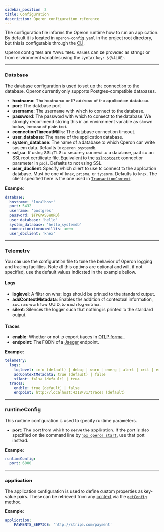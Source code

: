 ```yaml
---
sidebar_position: 2
title: Configuration
description: Operon configuration reference
---
```


The configuration file informs the Operon runtime how to run an application.
By default it is located in `operon-config.yaml` in the project root directory, but this is configurable through the [CLI](./cli).

Operon config files are YAML files.
Values can be provided as strings or from environment variables using the syntax `key: ${VALUE}`.

---

### Database

The database configuration is used to set up the connection to the database.
Operon currently only supports Postgres-compatible databases.

- **hostname**: The hostname or IP address of the application database.
- **port**: The database port.
- **username**: The username with which to connect to the database.
- **password**: The password with which to connect to the database.  We strongly recommend storing this in an environment variable as shown below, instead of plain text.  
- **connectionTimeoutMillis**: The database connection timeout.
- **user_database**: The name of the application database.
- **system_database**: The name of a database to which Operon can write system data.  Defaults to `operon_systemdb`.
- **ssl_ca**: If using SSL/TLS to securely connect to a database, path to an SSL root certificate file.  Equivalent to the [`sslrootcert`](https://www.postgresql.org/docs/current/libpq-ssl.html) connection parameter in `psql`.  Defaults to not using SSL.
- **user_dbclient**: Specify which client to use to connect to the application database. Must be one of `knex`, `prisma`, or `typeorm`.  Defaults to `knex`.  The client specified here is the one used in [`TransactionContext`](../api-reference/contexts#transactioncontextt).

**Example**:

```yaml
database:
  hostname: 'localhost'
  port: 5432
  username: 'postgres'
  password: ${PGPASSWORD}
  user_database: 'hello'
  system_database: 'hello_systemdb'
  connectionTimeoutMillis: 3000
  user_dbclient: 'knex'
```

---

### Telemetry

You can use the configuration file to tune the behavior of Operon logging and tracing facilities.
Note all this options are optional and will, if not specified, use the default values indicated in the example bellow.

#### Logs
- **loglevel**: A filter on what logs should be printed to the standard output.
- **addContextMetadata**: Enables the addition of contextual information, such as workflow UUID, to each log entries.
- **silent**: Silences the logger such that nothing is printed to the standard output.

#### Traces
- **enable**: Whether or not to export traces in [OTLP format](https://github.com/open-telemetry/opentelemetry-proto/blob/main/docs/specification.md).
- **endpoint**: The FQDN of a [Jaeger](https://Jaegertracing.io) endpoint.

**Example**:

```yaml
telemetry:
  logs:
    loglevel: info (default) | debug | warn | emerg | alert | crit | error
    addContextMetadata: true (default) | false
    silent: false (default) | true
  traces:
    enable: true (default) | false
    endpoint: http://localhost:4318/v1/traces (default)
```

---

### runtimeConfig

This runtime configuration is used to specify runtime parameters.

- **port**: The port from which to serve the application. If the port is also specified on the command line by [`npx operon start`](./cli#npx-operon-start), use that port instead.

**Example**:

```yaml
runtimeConfig:
  port: 6000
```

---

### application

The application configuration is used to define custom properties as key-value pairs.
These can be retrieved from any [context](./contexts) via the [`getConfig`](../api-reference/contexts#ctxtgetconfigkey) method.

**Example**:
```yaml
application:
    PAYMENTS_SERVICE: 'http://stripe.com/payment'
```
